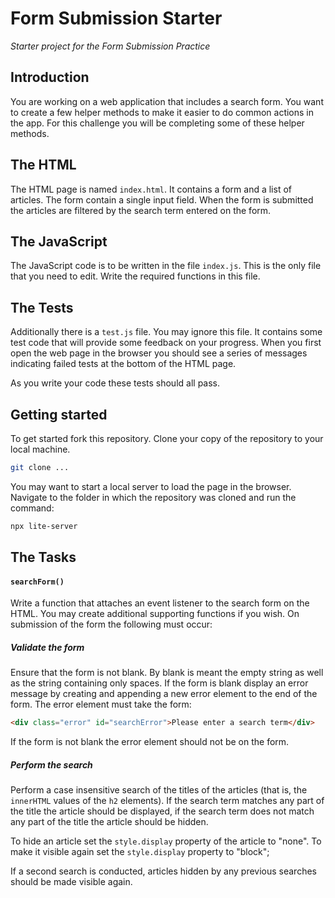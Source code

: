 # Form Submission Starter

_Starter project for the Form Submission Practice_

## Introduction

You are working on a web application that includes a search form. You want to create a few helper methods to make it easier to do common actions in the app. For this challenge you will be completing some of these helper methods.

## The HTML

The HTML page is named `index.html`. It contains a form and a list of articles. The form contain a single input field. When the form is submitted the articles are filtered by the search term entered on the form.

## The JavaScript

The JavaScript code is to be written in the file `index.js`. This is the only file that you need to edit. Write the required functions in this file.

## The Tests

Additionally there is a `test.js` file. You may ignore this file. It contains some test code that will provide some feedback on your progress. When you first open the web page in the browser you should see a series of messages indicating failed tests at the bottom of the HTML page.

As you write your code these tests should all pass.

## Getting started

To get started fork this repository. Clone your copy of the repository to your local machine.

```bash
git clone ...
```

You may want to start a local server to load the page in the browser. Navigate to the folder in which the repository was cloned and run the command:

```bash
npx lite-server
```

## The Tasks

#### `searchForm()`

Write a function that attaches an event listener to the search form on the HTML. You may create additional supporting functions if you wish. On submission of the form the following must occur:

##### Validate the form

Ensure that the form is not blank. By blank is meant the empty string as well as the string containing only spaces. If the form is blank display an error message by creating and appending a new error element to the end of the form. The error element must take the form:

```html
<div class="error" id="searchError">Please enter a search term</div>
```

If the form is not blank the error element should not be on the form.

##### Perform the search

Perform a case insensitive search of the titles of the articles (that is, the `innerHTML` values of the `h2` elements). If the search term matches any part of the title the article should be displayed, if the search term does not match any part of the title the article should be hidden.

To hide an article set the `style.display` property of the article to "none". To make it visible again set the `style.display` property to "block";

If a second search is conducted, articles hidden by any previous searches should be made visible again.
